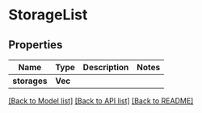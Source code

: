 # StorageList

## Properties

Name | Type | Description | Notes
------------ | ------------- | ------------- | -------------
**storages** | **Vec<String>** |  | 

[[Back to Model list]](../README.md#documentation-for-models) [[Back to API list]](../README.md#documentation-for-api-endpoints) [[Back to README]](../README.md)


